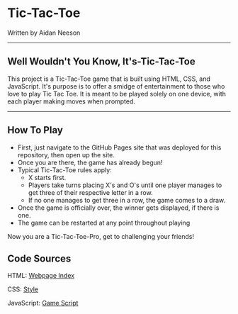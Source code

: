 # Tic-Tac-Toe

Written by Aidan Neeson

---
## Well Wouldn't You Know, It's-Tic-Tac-Toe

This project is a Tic-Tac-Toe game that is built using HTML, CSS, and JavaScript. It's purpose is to offer a smidge of entertainment to those who love to play Tic Tac Toe. It is meant to be played solely on one device, with each player making moves when prompted.

---

## How To Play

- First, just navigate to the GitHub Pages site that was deployed for this repository, then open up the site.
- Once you are there, the game has already begun!
- Typical Tic-Tac-Toe rules apply:
    - X starts first.
    - Players take turns placing X's and O's until one player manages to get three of their respective letter in a row.
    - If no one manages to get three in a row, the game comes to a draw.
- Once the game is officially over, the winner gets displayed, if there is one.
- The game can be restarted at any point throughout playing

Now you are a Tic-Tac-Toe-Pro, get to challenging your friends!

## Code Sources

HTML: [Webpage Index](./docs/index.html)

CSS: [Style](./docs/style/style.css)

JavaScript: [Game Script](./docs/scripts/script.js)